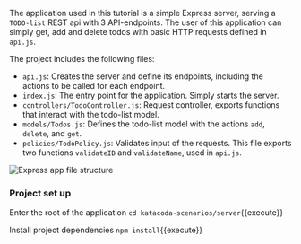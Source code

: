The application used in this tutorial is a simple Express server, serving a `TODO-list` REST api with 3 API-endpoints.
The user of this application can simply get, add and delete todos with basic HTTP requests defined in `api.js`.

The project includes the following files:
- `api.js`: Creates the server and define its endpoints, including the actions to be called for each endpoint.
- `index.js`: The entry point for the application. Simply starts the server.
- `controllers/TodoController.js`: Request controller, exports functions that interact with the todo-list model.
- `models/Todos.js`: Defines the todo-list model with the actions `add`, `delete`, and `get`.
- `policies/TodoPolicy.js`: Validates input of the requests. This file exports two functions `validateID` and `validateName`, used in `api.js`.

![Express app file structure](https://github.com/nwessman/katacoda-scenarios/blob/main/CI/assets/express-app-structure.JPG?raw=true)

### Project set up

Enter the root of the application `cd katacoda-scenarios/server`{{execute}}

Install project dependencies `npm install`{{execute}}
